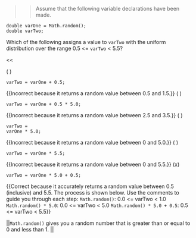 >>Assume that the following variable declarations have been made.
<pre><code>double varOne = Math.random();
double varTwo;
</code></pre>
<p>Which of the following assigns a value to <code>varTwo</code> with the uniform distribution over the range 0.5 &lt;= <code>varTwo</code> &lt; 5.5?</p><<

( ) <pre><code>varTwo = varOne + 0.5;</code></pre> {{Incorrect because it returns a random value between 0.5 and 1.5.}}
( ) <pre><code>varTwo = varOne + 0.5 * 5.0;</code></pre> {{Incorrect because it returns a random value between 2.5 and 3.5.}}
( ) <pre><code>varTwo = varOne * 5.0;</code></pre> {{Incorrect because it returns a random value between 0 and 5.0.}}
( ) <pre><code>varTwo = varOne * 5.5;</code></pre> {{Incorrect because it returns a random value between 0 and 5.5.}}
(x) <pre><code>varTwo = varOne * 5.0 + 0.5;</code></pre> {{Correct because it accurately returns a random value between 0.5 (inclusive) and 5.5.
The process is shown below. Use the comments to guide you through each step:
<code>Math.random()</code>:             0.0 &lt;= varTwo &lt; 1.0
<code>Math.random() * 5.0</code>:       0.0 &lt;= varTwo &lt; 5.0
<code>Math.random() * 5.0 + 0.5</code>: 0.5 &lt;= varTwo &lt; 5.5}}

||<code>Math.random()</code> gives you a random number that is greater than or equal to 0 and less than 1. ||
